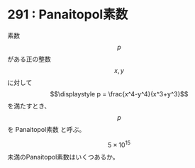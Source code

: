 # 291 : Panaitopol素数

素数$$p$$がある正の整数$$x, y$$に対して$$\displaystyle p = \frac{x^4-y^4}{x^3+y^3}$$を満たすとき、$$p$$を Panaitopol素数 と呼ぶ。

$$5\times 10^{15}$$未満のPanaitopol素数はいくつあるか。

